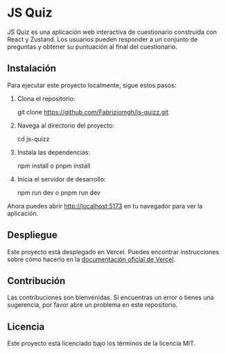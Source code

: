 # JS Quiz

JS Quiz es una aplicación web interactiva de cuestionario construida con React y Zustand. Los usuarios pueden responder a un conjunto de preguntas y obtener su puntuación al final del cuestionario.

## Instalación

Para ejecutar este proyecto localmente, sigue estos pasos:

1. Clona el repositorio:

   git clone https://github.com/Fabriziomgh/js-quizz.git

2. Navega al directorio del proyecto:

   cd js-quizz

3. Instala las dependencias:

   npm install o pnpm install

4. Inicia el servidor de desarrollo:

   npm run dev o pnpm run dev

Ahora puedes abrir [http://localhost:5173](http://localhost:5173) en tu navegador para ver la aplicación.

## Despliegue

Este proyecto está desplegado en Vercel. Puedes encontrar instrucciones sobre cómo hacerlo en la [documentación oficial de Vercel](https://vercel.com/docs).

## Contribución

Las contribuciones son bienvenidas. Si encuentras un error o tienes una sugerencia, por favor abre un problema en este repositorio.

## Licencia

Este proyecto está licenciado bajo los términos de la licencia MIT.
